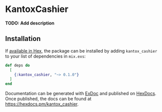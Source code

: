 # KantoxCashier

**TODO: Add description**

## Installation

If [available in Hex](https://hex.pm/docs/publish), the package can be installed
by adding `kantox_cashier` to your list of dependencies in `mix.exs`:

```elixir
def deps do
  [
    {:kantox_cashier, "~> 0.1.0"}
  ]
end
```

Documentation can be generated with [ExDoc](https://github.com/elixir-lang/ex_doc)
and published on [HexDocs](https://hexdocs.pm). Once published, the docs can
be found at <https://hexdocs.pm/kantox_cashier>.
